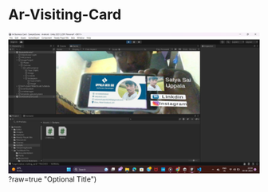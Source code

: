 # Ar-Visiting-Card
![Alt text](https://github.com/SATYASAI-UPPALA/Ar-Visiting-Card/blob/b5ee6b6aefa600fc1bc7a6a673f0768561eb0b8f/Screenshot%20(90).png)?raw=true "Optional Title")
